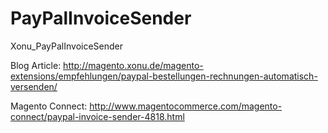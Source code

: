 PayPalInvoiceSender
===================

Xonu_PayPalInvoiceSender


Blog Article:
http://magento.xonu.de/magento-extensions/empfehlungen/paypal-bestellungen-rechnungen-automatisch-versenden/

Magento Connect:
http://www.magentocommerce.com/magento-connect/paypal-invoice-sender-4818.html
